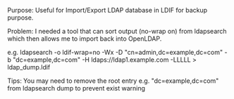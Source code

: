 Purpose:
Useful for Import/Export LDAP database in LDIF for backup purpose.

Problem:
I needed a tool that can sort output (no-wrap on) from ldapsearch which then allows me to import back into OpenLDAP.

e.g. ldapsearch -o ldif-wrap=no -Wx -D "cn=admin,dc=example,dc=com" -b "dc=example,dc=com" -H ldaps://ldap1.example.com -LLLLL > ldap_dump.ldif

Tips:
You may need to remove the root entry e.g. "dc=example,dc=com" from ldapsearch dump to prevent exist warning
